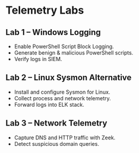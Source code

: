 # Telemetry Labs

## Lab 1 – Windows Logging
- Enable PowerShell Script Block Logging.  
- Generate benign & malicious PowerShell scripts.  
- Verify logs in SIEM.  

## Lab 2 – Linux Sysmon Alternative
- Install and configure Sysmon for Linux.  
- Collect process and network telemetry.  
- Forward logs into ELK stack.  

## Lab 3 – Network Telemetry
- Capture DNS and HTTP traffic with Zeek.  
- Detect suspicious domain queries.  
